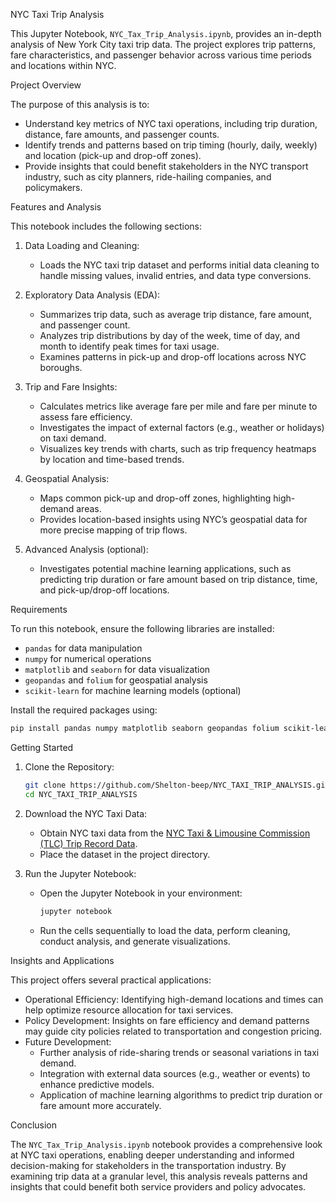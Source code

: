 NYC Taxi Trip Analysis

This Jupyter Notebook, `NYC_Tax_Trip_Analysis.ipynb`, provides an in-depth analysis of New York City taxi trip data. The project explores trip patterns, fare characteristics, and passenger behavior across various time periods and locations within NYC.

Project Overview

The purpose of this analysis is to:

- Understand key metrics of NYC taxi operations, including trip duration, distance, fare amounts, and passenger counts.
- Identify trends and patterns based on trip timing (hourly, daily, weekly) and location (pick-up and drop-off zones).
- Provide insights that could benefit stakeholders in the NYC transport industry, such as city planners, ride-hailing companies, and policymakers.

Features and Analysis

This notebook includes the following sections:

1. Data Loading and Cleaning:
   - Loads the NYC taxi trip dataset and performs initial data cleaning to handle missing values, invalid entries, and data type conversions.
2. Exploratory Data Analysis (EDA):

   - Summarizes trip data, such as average trip distance, fare amount, and passenger count.
   - Analyzes trip distributions by day of the week, time of day, and month to identify peak times for taxi usage.
   - Examines patterns in pick-up and drop-off locations across NYC boroughs.

3. Trip and Fare Insights:

   - Calculates metrics like average fare per mile and fare per minute to assess fare efficiency.
   - Investigates the impact of external factors (e.g., weather or holidays) on taxi demand.
   - Visualizes key trends with charts, such as trip frequency heatmaps by location and time-based trends.

4. Geospatial Analysis:

   - Maps common pick-up and drop-off zones, highlighting high-demand areas.
   - Provides location-based insights using NYC’s geospatial data for more precise mapping of trip flows.

5. Advanced Analysis (optional):
   - Investigates potential machine learning applications, such as predicting trip duration or fare amount based on trip distance, time, and pick-up/drop-off locations.

Requirements

To run this notebook, ensure the following libraries are installed:

- `pandas` for data manipulation
- `numpy` for numerical operations
- `matplotlib` and `seaborn` for data visualization
- `geopandas` and `folium` for geospatial analysis
- `scikit-learn` for machine learning models (optional)

Install the required packages using:

```bash
pip install pandas numpy matplotlib seaborn geopandas folium scikit-learn
```

Getting Started

1. Clone the Repository:

   ```bash
   git clone https://github.com/Shelton-beep/NYC_TAXI_TRIP_ANALYSIS.git
   cd NYC_TAXI_TRIP_ANALYSIS
   ```

2. Download the NYC Taxi Data:

   - Obtain NYC taxi data from the [NYC Taxi & Limousine Commission (TLC) Trip Record Data](https://www1.nyc.gov/site/tlc/about/tlc-trip-record-data.page).
   - Place the dataset in the project directory.

3. Run the Jupyter Notebook:
   - Open the Jupyter Notebook in your environment:
     ```bash
     jupyter notebook
     ```
   - Run the cells sequentially to load the data, perform cleaning, conduct analysis, and generate visualizations.

Insights and Applications

This project offers several practical applications:

- Operational Efficiency: Identifying high-demand locations and times can help optimize resource allocation for taxi services.
- Policy Development: Insights on fare efficiency and demand patterns may guide city policies related to transportation and congestion pricing.
- Future Development:
  - Further analysis of ride-sharing trends or seasonal variations in taxi demand.
  - Integration with external data sources (e.g., weather or events) to enhance predictive models.
  - Application of machine learning algorithms to predict trip duration or fare amount more accurately.

Conclusion

The `NYC_Tax_Trip_Analysis.ipynb` notebook provides a comprehensive look at NYC taxi operations, enabling deeper understanding and informed decision-making for stakeholders in the transportation industry. By examining trip data at a granular level, this analysis reveals patterns and insights that could benefit both service providers and policy advocates.

